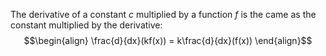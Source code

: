 The derivative of a constant $c$ multiplied by a function $f$ is the came as the constant multiplied by the derivative:
	$$\begin{align} \frac{d}{dx}(kf(x)) = k\frac{d}{dx}(f(x)) \end{align}$$